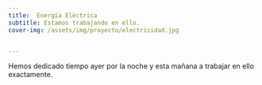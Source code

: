 ```yaml
---
title:  Energía Eléctrica
subtitle: Estamos trabajando en ello.
cover-img: /assets/img/proyecto/electricidad.jpg


---
```


Hemos dedicado tiempo ayer por la noche y esta mañana a trabajar en ello exactamente.





